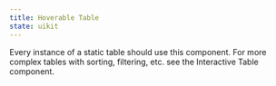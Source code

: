 ```yaml
---
title: Hoverable Table
state: uikit
---
```


Every instance of a static table should use this component. For more complex tables with sorting, filtering, etc. see the Interactive Table component.